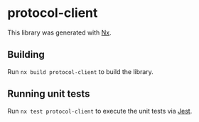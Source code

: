 # protocol-client

This library was generated with [Nx](https://nx.dev).

## Building

Run `nx build protocol-client` to build the library.

## Running unit tests

Run `nx test protocol-client` to execute the unit tests via [Jest](https://jestjs.io).

